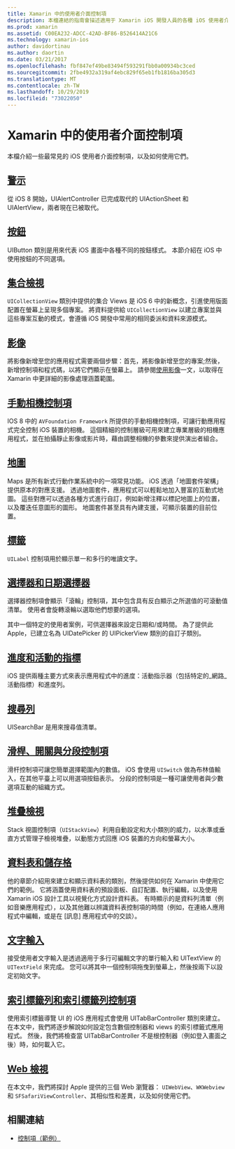 ```yaml
---
title: Xamarin 中的使用者介面控制項
description: 本檔連結的指南會描述適用于 Xamarin iOS 開發人員的各種 iOS 使用者介面控制項。 連結的內容會討論警示、按鈕、集合視圖、影像、手動相機控制項、地圖、標籤、選擇器、日期選擇器等等。
ms.prod: xamarin
ms.assetid: C00EA232-ADCC-42AD-BF86-B526414A21C6
ms.technology: xamarin-ios
author: davidortinau
ms.author: daortin
ms.date: 03/21/2017
ms.openlocfilehash: fbf847ef49be83494f593291fbb0a00934bc3ced
ms.sourcegitcommit: 2fbe4932a319af4ebc829f65eb1fb1816ba305d3
ms.translationtype: MT
ms.contentlocale: zh-TW
ms.lasthandoff: 10/29/2019
ms.locfileid: "73022050"
---
```

# <a name="user-interface-controls-in-xamarinios"></a>Xamarin 中的使用者介面控制項

本檔介紹一些最常見的 iOS 使用者介面控制項，以及如何使用它們。

## <a name="alertsalertsmd"></a>[警示](alerts.md)

從 iOS 8 開始，UIAlertController 已完成取代的 UIActionSheet 和 UIAlertView，兩者現在已被取代。

## <a name="buttonsbuttonsmd"></a>[按鈕](buttons.md)

UIButton 類別是用來代表 iOS 畫面中各種不同的按鈕樣式。 本節介紹在 iOS 中使用按鈕的不同選項。

## <a name="collection-viewsuicollectionviewmd"></a>[集合檢視](uicollectionview.md)

`UICollectionView` 類別中提供的集合 Views 是 iOS 6 中的新概念，引進使用版面配置在螢幕上呈現多個專案。 將資料提供給 `UICollectionView` 以建立專案並與這些專案互動的模式，會遵循 iOS 開發中常用的相同委派和資料來源模式。

## <a name="imagesimagemd"></a>[影像](image.md)

將影像新增至您的應用程式需要兩個步驟：首先，將影像新增至您的專案;然後，新增控制項和程式碼，以將它們顯示在螢幕上。 請參閱[使用影像](~/ios/app-fundamentals/images-icons/index.md)一文，以取得在 Xamarin 中更詳細的影像處理涵蓋範圍。

## <a name="manual-camera-controlsintro-to-manual-camera-controlsmd"></a>[手動相機控制項](intro-to-manual-camera-controls.md)

IOS 8 中的 `AVFoundation Framework` 所提供的手動相機控制項，可讓行動應用程式完全控制 iOS 裝置的相機。 這個精細的控制層級可用來建立專業層級的相機應用程式，並在拍攝靜止影像或影片時，藉由調整相機的參數來提供演出者組合。

## <a name="mapsios-mapsindexmd"></a>[地圖](ios-maps/index.md)

Maps 是所有新式行動作業系統中的一項常見功能。 iOS 透過「地圖套件架構」提供原本的對應支援。 透過地圖套件，應用程式可以輕鬆地加入豐富的互動式地圖。 這些對應可以透過各種方式進行自訂，例如新增注釋以標記地圖上的位置，以及覆迭任意圖形的圖形。 地圖套件甚至具有內建支援，可顯示裝置的目前位置。

## <a name="labelslabelsmd"></a>[標籤](labels.md)

`UILabel` 控制項用於顯示單一和多行的唯讀文字。

## <a name="pickers-and-date-pickerspickermd"></a>[選擇器和日期選擇器](picker.md)

選擇器控制項會顯示「滾輪」控制項，其中包含具有反白顯示之所選值的可滾動值清單。 使用者會旋轉滾輪以選取他們想要的選項。

其中一個特定的使用者案例，可供選擇器來設定日期和/或時間。 為了提供此 Apple，已建立名為 UIDatePicker 的 UIPickerView 類別的自訂子類別。

## <a name="progress-and-activity-indicatorsprogress-activity-indicatormd"></a>[進度和活動的指標](progress-activity-indicator.md)

iOS 提供兩種主要方式來表示應用程式中的進度：活動指示器（包括特定的_網路_活動指標）和進度列。

## <a name="search-barssearchbarmd"></a>[搜尋列](searchbar.md)

UISearchBar 是用來搜尋值清單。 

## <a name="sliders-switches-and-segmented-controlsslider-switch-segmented-controlsmd"></a>[滑桿、開關與分段控制項](slider-switch-segmented-controls.md)

滑杆控制項可讓您簡單選擇範圍內的數值。 iOS 會使用 `UISwitch` 做為布林值輸入，在其他平臺上可以用選項按鈕表示。 分段的控制項是一種可讓使用者與少數選項互動的組織方式。

## <a name="stack-viewuistackviewmd"></a>[堆疊檢視](uistackview.md)

Stack 視圖控制項（`UIStackView`）利用自動設定和大小類別的威力，以水準或垂直方式管理子檢視堆疊，以動態方式回應 iOS 裝置的方向和螢幕大小。

## <a name="tables-and-cellstablesindexmd"></a>[資料表和儲存格](tables/index.md)

他的章節介紹用來建立和顯示資料表的類別，然後提供如何在 Xamarin 中使用它們的範例。 它將涵蓋使用資料表的預設面板、自訂配置、執行編輯，以及使用 Xamarin iOS 設計工具以視覺化方式設計資料表。 有時顯示的是資料列清單（例如音樂應用程式），以及其他難以辨識資料表控制項的時間（例如，在連絡人應用程式中編輯，或是在 [訊息] 應用程式中的交談）。

## <a name="text-inputtext-inputmd"></a>[文字輸入](text-input.md)

接受使用者文字輸入是透過適用于多行可編輯文字的單行輸入和 UITextView 的 `UITextField` 來完成。 您可以將其中一個控制項拖曳到螢幕上，然後按兩下以設定初始文字。

## <a name="tab-bars-and-tab-bar-controllerscreating-tabbed-applicationsmd"></a>[索引標籤列和索引標籤列控制項](creating-tabbed-applications.md)

使用索引標籤導覽 UI 的 iOS 應用程式會使用 UITabBarController 類別來建立。 在本文中，我們將逐步解說如何設定包含數個控制器和 views 的索引標籤式應用程式。 然後，我們將檢查當 UITabBarController 不是根控制器（例如登入畫面之後）時，如何載入它。

## <a name="web-viewsuiwebviewmd"></a>[Web 檢視](uiwebview.md)

在本文中，我們將探討 Apple 提供的三個 Web 瀏覽器： `UIWebView`、`WKWebview`和 `SFSafariViewController`、其相似性和差異，以及如何使用它們。

## <a name="related-links"></a>相關連結

- [控制項（範例）](https://docs.microsoft.com/samples/xamarin/ios-samples/controls)
